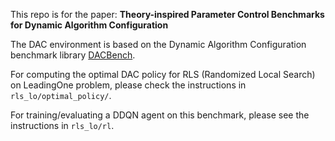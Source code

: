 This repo is for the paper: **Theory-inspired Parameter Control Benchmarks for Dynamic Algorithm Configuration**

The DAC environment is based on the Dynamic Algorithm Configuration benchmark library [DACBench](https://github.com/automl/DACBench).

For computing the optimal DAC policy for RLS (Randomized Local Search) on LeadingOne problem, please check the instructions in `rls_lo/optimal_policy/`.

For training/evaluating a DDQN agent on this benchmark, please see the instructions in `rls_lo/rl`.
